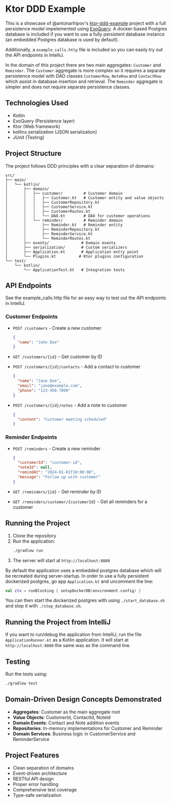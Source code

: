 # Ktor DDD Example

This is a showcase of @antonarhipov's [ktor-ddd-example](https://github.com/antonarhipov/ktor-ddd-example) project
with a full persistence model impelemented using [ExoQuery](https://github.com/ExoQuery/ExoQuery). A docker-based Postgres database
is included if you want to use a fully persistent database instance (an embedded Postgres database is used by default).

Additionally, a `example_calls.http` file is included so you can easily try out the API endpoints in IntelliJ.

In the domain of this project there are two main aggregates: `Customer` and `Reminder`. The `Customer` aggregate
is more complex so it requires a separate persistence model with DAO classes `CustomerRow`, `NoteRow` and `ContactRow`
which assist in database insertion and retrieval. The `Reminder` aggregate is simpler and does not require
separate persistence classes.

## Technologies Used

- Kotlin
- ExoQuery (Persistence layer)
- Ktor (Web framework)
- kotlinx.serialization (JSON serialization)
- JUnit (Testing)

## Project Structure

The project follows DDD principles with a clear separation of domains:

```
src/
├── main/
│   └── kotlin/
│       ├── domain/
│       │   ├── customer/         # Customer domain
│       │   │   ├── Customer.kt   # Customer entity and value objects
│       │   │   ├── CustomerRepository.kt
│       │   │   ├── CustomerService.kt
│       │   │   ├── CustomerRoutes.kt
|       |   |   └── DAO.kt        # DAO for customer operations
│       │   └── reminder/         # Reminder domain
│       │       ├── Reminder.kt   # Reminder entity
│       │       ├── ReminderRepository.kt
│       │       ├── ReminderService.kt
│       │       └── ReminderRoutes.kt
│       ├── events/              # Domain events
│       ├── serialization/       # Custom serializers
│       ├── Application.kt       # Application entry point
│       └── Plugins.kt          # Ktor plugins configuration
└── test/
    └── kotlin/
        └── ApplicationTest.kt   # Integration tests
```

## API Endpoints

See the example_calls.http file for an easy way to test out the API endpoints in IntelliJ.

### Customer Endpoints

- `POST /customers` - Create a new customer
  ```json
  {
    "name": "John Doe"
  }
  ```

- `GET /customers/{id}` - Get customer by ID

- `POST /customers/{id}/contacts` - Add a contact to customer
  ```json
  {
    "name": "Jane Doe",
    "email": "jane@example.com",
    "phone": "123-456-7890"
  }
  ```

- `POST /customers/{id}/notes` - Add a note to customer
  ```json
  {
    "content": "Customer meeting scheduled"
  }
  ```

### Reminder Endpoints

- `POST /reminders` - Create a new reminder
  ```json
  {
    "customerId": "customer-id",
    "noteId": null,
    "remindAt": "2024-01-01T10:00:00",
    "message": "Follow up with customer"
  }
  ```

- `GET /reminders/{id}` - Get reminder by ID

- `GET /reminders/customer/{customerId}` - Get all reminders for a customer

## Running the Project

1. Clone the repository
2. Run the application:
   ```bash
   ./gradlew run
   ```
3. The server will start at `http://localhost:8080`

By default the application uses a embedded postgres database which will be recreated during server-startup.
In order to use a fully persistent dockerized postgres, go app `Application.kt` and uncomment the line:
```kotlin
val ctx = runBlocking { setupDockerDB(environment.config) }
```

You can then start the dockerized postgres with using `./start_database.sh` and stop it with `./stop_database.sh`.

## Running the Project from IntelliJ

If you want to run/debug the application from IntelliJ, run the file `ApplicationRunner.kt` as a Kotlin application.
It will start at `http://localhost:8080` the same was as the command line.

## Testing

Run the tests using:
```bash
./gradlew test
```

## Domain-Driven Design Concepts Demonstrated

- **Aggregates**: Customer as the main aggregate root
- **Value Objects**: CustomerId, ContactId, NoteId
- **Domain Events**: Contact and Note addition events
- **Repositories**: In-memory implementations for Customer and Reminder
- **Domain Services**: Business logic in CustomerService and ReminderService

## Project Features

- Clean separation of domains
- Event-driven architecture
- RESTful API design
- Proper error handling
- Comprehensive test coverage
- Type-safe serialization
